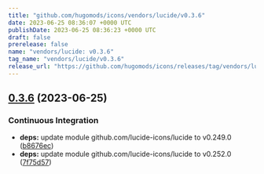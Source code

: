 ```yaml
---
title: "github.com/hugomods/icons/vendors/lucide/v0.3.6"
date: 2023-06-25 08:36:07 +0000 UTC
publishDate: 2023-06-25 08:36:23 +0000 UTC
draft: false
prerelease: false
name: "vendors/lucide: v0.3.6"
tag_name: "vendors/lucide/v0.3.6"
release_url: "https://github.com/hugomods/icons/releases/tag/vendors/lucide/v0.3.6"
---
```


## [0.3.6](https://github.com/hugomods/icons/compare/vendors/lucide/v0.3.5...vendors/lucide/v0.3.6) (2023-06-25)


### Continuous Integration

* **deps:** update module github.com/lucide-icons/lucide to v0.249.0 ([b8676ec](https://github.com/hugomods/icons/commit/b8676ec04dfcf45e04976b56c4edc18f13d6c4ed))
* **deps:** update module github.com/lucide-icons/lucide to v0.252.0 ([7f75d57](https://github.com/hugomods/icons/commit/7f75d57541bfcad9737cddc227cf79b681c39789))
